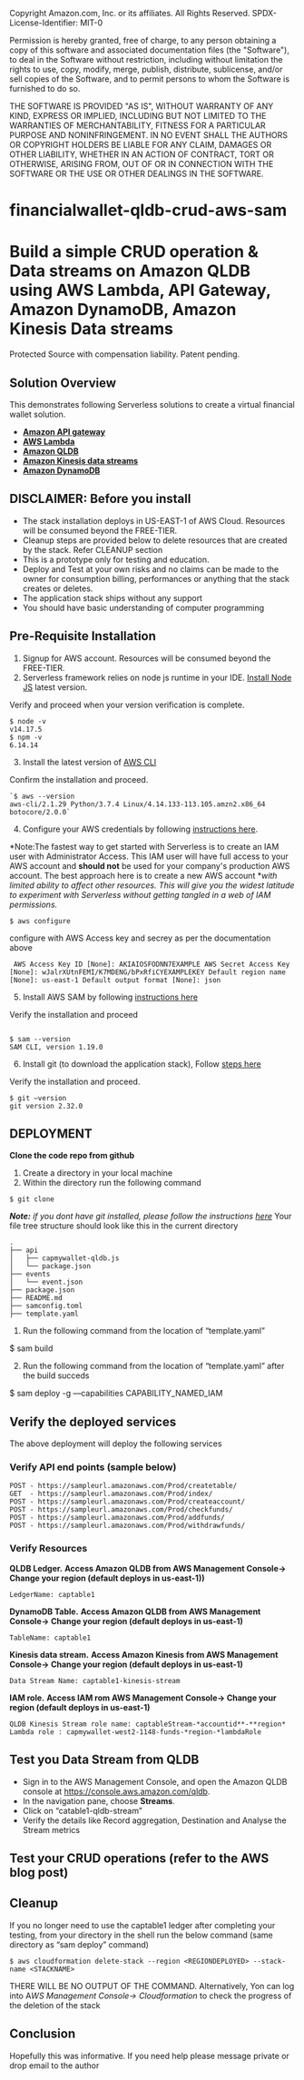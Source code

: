 Copyright Amazon.com, Inc. or its affiliates. All Rights Reserved.
SPDX-License-Identifier: MIT-0

Permission is hereby granted, free of charge, to any person obtaining a copy of this
software and associated documentation files (the "Software"), to deal in the Software
without restriction, including without limitation the rights to use, copy, modify,
merge, publish, distribute, sublicense, and/or sell copies of the Software, and to
permit persons to whom the Software is furnished to do so.

THE SOFTWARE IS PROVIDED "AS IS", WITHOUT WARRANTY OF ANY KIND, EXPRESS OR IMPLIED,
INCLUDING BUT NOT LIMITED TO THE WARRANTIES OF MERCHANTABILITY, FITNESS FOR A
PARTICULAR PURPOSE AND NONINFRINGEMENT. IN NO EVENT SHALL THE AUTHORS OR COPYRIGHT
HOLDERS BE LIABLE FOR ANY CLAIM, DAMAGES OR OTHER LIABILITY, WHETHER IN AN ACTION
OF CONTRACT, TORT OR OTHERWISE, ARISING FROM, OUT OF OR IN CONNECTION WITH THE
SOFTWARE OR THE USE OR OTHER DEALINGS IN THE SOFTWARE.

# financialwallet-qldb-crud-aws-sam

# Build a simple CRUD operation & Data streams on Amazon QLDB using AWS Lambda, API Gateway, Amazon DynamoDB, Amazon Kinesis Data streams
Protected Source with compensation liability. Patent pending. 


## Solution Overview

This demonstrates following Serverless solutions to create a virtual financial wallet solution.

* **[Amazon API gateway](https://aws.amazon.com/api-gateway/)**
* **[AWS Lambda](https://aws.amazon.com/api-gateway/)**
* **[Amazon QLDB](https://aws.amazon.com/qldb/)**
* **[Amazon Kinesis data streams](https://aws.amazon.com/lambda/)**
* **[Amazon DynamoDB](https://aws.amazon.com/dynamodb/)**

## DISCLAIMER: Before you install

* The stack installation deploys in US-EAST-1 of AWS Cloud. Resources will be consumed beyond the FREE-TIER. 
* Cleanup steps are provided below to delete resources that are created by the stack. Refer CLEANUP section
* This is a prototype only for testing and education.
* Deploy and Test at your own risks and no claims can be made to the owner for consumption billing, performances or anything that the stack creates or deletes.
* The application stack ships without any support
* You should have basic understanding of computer programming

## Pre-Requisite Installation

1. Signup for AWS account. Resources will be consumed beyond the FREE-TIER. 
2. Serverless framework relies on node js runtime in your IDE. [Install Node JS](https://nodejs.org/en/download/package-manager/) latest version.

Verify and proceed  when your version verification is complete.

```
$ node -v
v14.17.5
$ npm -v
6.14.14
```

3. Install the latest version of [AWS CLI](https://docs.aws.amazon.com/cli/latest/userguide/install-cliv2-linux.html)

Confirm the installation and proceed.

```
`$ aws --version 
aws-cli/2.1.29 Python/3.7.4 Linux/4.14.133-113.105.amzn2.x86_64 botocore/2.0.0`
```



4. Configure your AWS credentials by following [instructions here](https://docs.aws.amazon.com/cli/latest/userguide/cli-configure-quickstart.html).

*Note:The fastest way to get started with Serverless is to create an IAM user with Administrator Access. This IAM user will have full access to your AWS account and ****should not**** be used for your company's production AWS account. The best approach here is to create a new AWS account *[](https://aws.amazon.com/organizations/)*with limited ability to affect other resources. This will give you the widest latitude to experiment with Serverless without getting tangled in a web of IAM permissions.*

`$ aws configure`

configure with AWS Access key and secrey as per the documentation above

`
AWS Access Key ID [None]: AKIAIOSFODNN7EXAMPLE
AWS Secret Access Key [None]: wJalrXUtnFEMI/K7MDENG/bPxRfiCYEXAMPLEKEY
Default region name [None]: us-east-1
Default output format [None]: json`


5. Install AWS SAM by following [instructions here](https://docs.aws.amazon.com/serverless-application-model/latest/developerguide/serverless-sam-cli-install.html)

Verify the installation and proceed

```

$ sam --version
SAM CLI, version 1.19.0
```



6. Install git (to download the application stack), Follow [steps here](https://git-scm.com/book/en/v2/Getting-Started-Installing-Git)

Verify the installation and proceed.

```
$ git —version
git version 2.32.0
```



## DEPLOYMENT


**Clone the code repo from github**

1. Create a directory in your local machine 
2. Within the directory run the following command

```
$ git clone 
```

***Note:** if you dont have git installed, please follow the instructions [here](https://github.com/git-guides/install-git)*
Your file tree structure should look like this in the current directory

```
.
├── api
│   ├── capmywallet-qldb.js
│   └── package.json
├── events
│   └── event.json
├── package.json
├── README.md
├── samconfig.toml
├── template.yaml

```



1. Run the following command from the location of “template.yaml”

$ sam build



2. Run the following command from the location of “template.yaml” after the build succeds

$ sam deploy -g —capabilities CAPABILITY_NAMED_IAM




## Verify the deployed services

The above deployment will deploy the following services

### **Verify API end points (sample below)**

```
POST - https://sampleurl.amazonaws.com/Prod/createtable/
GET  - https://sampleurl.amazonaws.com/Prod/index/
POST - https://sampleurl.amazonaws.com/Prod/createaccount/
POST - https://sampleurl.amazonaws.com/Prod/checkfunds/
POST - https://sampleurl.amazonaws.com/Prod/addfunds/
POST - https://sampleurl.amazonaws.com/Prod/withdrawfunds/
```



### Verify Resources

**QLDB Ledger.** 
**Access Amazon QLDB from AWS Management Console→ Change your region (default deploys in us-east-1))**

```
LedgerName: captable1
```


**DynamoDB Table.**
**Access Amazon QLDB from AWS Management Console→ Change your region (default deploys in us-east-1)**

```
TableName: captable1
```


**Kinesis data stream.** 
**Access Amazon Kinesis from AWS Management Console→ Change your region (default deploys in us-east-1)**

```
Data Stream Name: captable1-kinesis-stream
```


**IAM role.**
**Access IAM rom AWS Management Console→ Change your region (default deploys in us-east-1)**

```
QLDB Kinesis Stream role name: captableStream-*accountid**-**region*
Lambda role : capmywallet-west2-1148-funds-*region-*lambdaRole
```


## Test you Data Stream from QLDB

* Sign in to the AWS Management Console, and open the Amazon QLDB console at https://console.aws.amazon.com/qldb.
* In the navigation pane, choose **Streams**.
* Click on “catable1-qldb-stream” 
* Verify the details like Record aggregation, Destination and Analyse the Stream metrics

## Test your CRUD operations (refer to the AWS blog post)

## Cleanup

If you no longer need to use the captable1 ledger after completing your testing, from your directory in the shell run the below command (same directory as “sam deploy” command)

```
$ aws cloudformation delete-stack --region <REGIONDEPLOYED> --stack-name <STACKNAME>
```

THERE WILL BE NO OUTPUT OF THE COMMAND. Alternatively, Yon can log into A*WS Management Console→ Cloudformation* to check the progress of the deletion of the stack


## Conclusion

Hopefully this was informative. If you need help please message private or drop email to the  author
